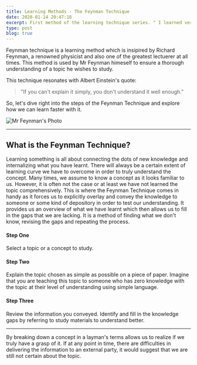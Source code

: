 ```yaml
---
title: Learning Methods - The Feynman Technique
date: 2020-01-14 20:47:18
excerpt: First method of the learning technique series. " I learned very early the difference between knowing the name of something and knowing something." - Richard P. Feynman
type: post
blog: true
---
```


Feynman technique is a learning method which is insipired by Richard Feynman, a renowned physicist and also one of the greatest lectuerer at all times. This method is used by Mr Feynman himeself to ensure a thorough understanding of a topic he wishes to study. 

This technique resonates with Albert Einstein's quote: 
> "If you can't explain it simply, you don't understand it well enough." 

So, let's dive right into the steps of the Feynman Technique and explore how we can learn faster with it.


![ Mr Feynman's Photo ](/RichardFeynman-500x375.jpg)

---

## What is the Feynman Technique?

Learning something is all about connecting the dots of new knowledge and internalizing what you have learnt. There will always be a certain extent of learning curve we have to overcome in order to truly understand the concept. Many times, we assume to know a concept as it looks familiar to us. However, it is often not the case or at least we have not learned the topic comprehensively. This is where the Feynman Technique comes in handy as it forces us to explicitly overlay and convey the knowledge to someone or some kind of depository in order to test our understanding. It provides us an overview of what we have learnt which then allows us to fill in the gaps that we are lacking. It is a method of finding what we don't know, revising the gaps and repeating the process.

#### Step One

Select a topic or a concept to study. 

#### Step Two 

Explain the topic chosen as simple as possible on a piece of paper. Imagine that you are teaching this topic to someone who has zero knowledge with the topic at their level of understanding using simple language.

#### Step Three

Review the information you conveyed. Identify and fill in the knowledge gaps by referring to study materials to understand better.

---

By breaking down a concept in a layman's terms allows us to realize if we truly have a grasp of it. If at any point in time, there are difficulties in delivering the information to an external party, it would suggest that we are still not certain about the topic.
